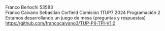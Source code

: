 Franco Berlochi 53583 <br>
Franco Caivano
Sebastian Corfield
Comisión 1TUP7
2024
Programación 2
Estamos desarrollando un juego de mesa (preguntas y respuestas)
https://github.com/francocaivano3/TUP-PII-TPI-V1.0
